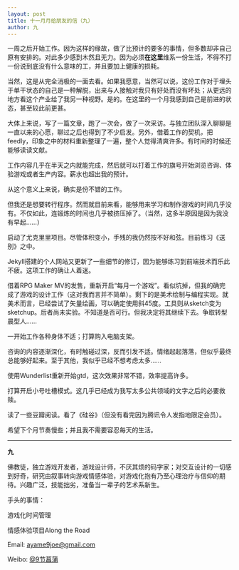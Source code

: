 ```yaml
---
layout: post
title: 十一月月给朋友的信（九）
author: 九
---
```

一周之后开始工作。因为这样的缘故，做了比预计的要多的事情，但多数却非自己原有安排的。对此多少感到木然且无力。因为必须**在这里**维系一份生活，不得不打一份说到底没有什么意味的工，并且要加上健康的损耗。

当然，这是从完全消极的一面去看。如果我愿意，当然可以说，这份工作对于埋头于单干状态的自己是一种解脱，出来与人接触对我只有好处而没有坏处；从更远的地方看这个产业给了我另一种视野。是的。在这里的一个月我感到自己是前进的状态，甚至较此前更甚。

大体上来说，写了一篇文章，跑了一次会，做了一次采访。与独立团队深入聊聊是一直以来的心愿，聊过之后也得到了不少启发。另外，借着工作的契机，把feedly，印象之中的材料重新整理了一遍，整个人觉得清爽许多。有时间的时候还能够读读文献。

工作内容几乎在半天之内就能完成，然后就可以打着工作的旗号开始浏览咨询、体验游戏或者生产内容。薪水也超出我的预计。

从这个意义上来说，确实是份不错的工作。

但我还是想要转行程序。然而就目前来看，能够用来学习和制作游戏的时间几乎没有。不仅如此，连锻炼的时间也几乎被挤压掉了。（当然，这多半原因是因为我没有早起……）

启动了尤克里里项目。尽管体积变小，手残的我仍然按不好和弦。目前练习《送别》之中。

Jekyll搭建的个人网站又更新了一些细节的修订，因为能够练习到前端技术而乐此不疲。这项工作的确让人着迷。

借着RPG Maker MV的发售，重新开启“每月一个游戏”。看似坑掉，但我的确完成了游戏的设计工作（这对我而言并不简单）。剩下的是美术绘制与编程实现。就美术而言，已经尝试了矢量绘画，可以确定使用斜45度。工具则从sketch变为sketchup。后者尚未实验。不知道是否可行。但我决定将其继续下去。争取转型晨型人……

一开始工作各种身体不适；打算购入电脑支架。

咨询的内容逐渐深化，有时触碰过深，反而引发不适。情绪起起落落，但似乎最终总能够好起来。至于其他，我似乎已经不想考虑太多……

使用Wunderlist重新开始gtd，这次效果非常不错，效率提高许多。

打算开启小号吐槽模式。这几乎已经成为我写太多公共领域的文字之后的必要救赎。

读了一些豆瓣阅读。看了《硅谷》（但没有看完因为腾讯令人发指地限定会员）。

希望下个月节奏慢些；并且我不需要容忍每天的生活。

---

**九**

佛教徒，独立游戏开发者，游戏设计师，不厌其烦的码字家；对交互设计的一切感到好奇，研究由叙事转向游戏情感体验，对游戏化抱有乃至心理治疗与信仰的期待。兴趣广泛，技能拙劣，准备当一辈子的艺术系新生。

手头的事情：

游戏化时间管理

情感体验项目Along the Road

Email: [ayame9joe@gmail.com](ayame9joe@gmail.com "ayame9joe@gmail.com")

Weibo: [@9节菖蒲](http://weibo.com/ayame9joe/ "@9节菖蒲")